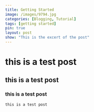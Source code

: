 ```yaml
---
title: Getting Started
image: /images/9794.jpg
categories: [Blogging, Tutorial]
tags: [getting started]
pin: true
layout: post
show: "This is the excert of the post"
---
```


# this is a test post

## this is a test post

### this is a test post

```
this is a test post
```
